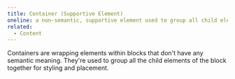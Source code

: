 ```yaml
---
title: Container (Supportive Element)
oneline: a non-semantic, supportive element used to group all child elements of a block together.
related:
  - Content
---
```


Containers are wrapping elements within blocks that don't have any semantic meaning. They're used to group all the child elements of the block together for styling and placement.
